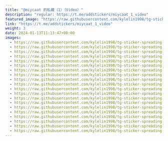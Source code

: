 ```yaml
---
title: "@miycaat 的私藏（1）（Video）"
description: "regular: https://t.me/addstickers/miycaat_1_video"
featured_image: "https://raw.githubusercontent.com/kylelin1998/tg-sticker-spreading-worldwide-images/main/img/7ba1c1ae-c4f4-40f8-88d5-94a977f05614.jpg"
link: "https://t.me/addstickers/miycaat_1_video"
weight: 3
date: 2024-01-13T11:13:47+08:00
images:
  - https://raw.githubusercontent.com/kylelin1998/tg-sticker-spreading-worldwide-images/main/img/7ba1c1ae-c4f4-40f8-88d5-94a977f05614.jpg
  - https://raw.githubusercontent.com/kylelin1998/tg-sticker-spreading-worldwide-images/main/img/b93c58c8-bead-43fd-9e95-15bb37013508.jpg
  - https://raw.githubusercontent.com/kylelin1998/tg-sticker-spreading-worldwide-images/main/img/ff0549e4-a2f0-4670-8cc1-29ce447056ee.jpg
  - https://raw.githubusercontent.com/kylelin1998/tg-sticker-spreading-worldwide-images/main/img/6d55f558-c156-44fb-927d-3f7d8427d97f.jpg
  - https://raw.githubusercontent.com/kylelin1998/tg-sticker-spreading-worldwide-images/main/img/ef877485-fb6c-47f4-a48d-1d8d1eee2dc7.jpg
  - https://raw.githubusercontent.com/kylelin1998/tg-sticker-spreading-worldwide-images/main/img/99e5d325-b8ed-42ff-a76e-ad8c51bfd2cd.jpg
  - https://raw.githubusercontent.com/kylelin1998/tg-sticker-spreading-worldwide-images/main/img/bc1d8d69-142e-4002-8e02-10682412c6c0.jpg
  - https://raw.githubusercontent.com/kylelin1998/tg-sticker-spreading-worldwide-images/main/img/cdf09355-bd15-4191-92f7-b218ccb8e32c.jpg
  - https://raw.githubusercontent.com/kylelin1998/tg-sticker-spreading-worldwide-images/main/img/dc29b0ac-a9e6-461c-b614-f0c2732a57b1.jpg
  - https://raw.githubusercontent.com/kylelin1998/tg-sticker-spreading-worldwide-images/main/img/e75ded03-7491-442f-b66e-0943c34946ec.jpg
  - https://raw.githubusercontent.com/kylelin1998/tg-sticker-spreading-worldwide-images/main/img/6ce25a66-e20b-4c58-986a-d7c07ec37851.jpg
  - https://raw.githubusercontent.com/kylelin1998/tg-sticker-spreading-worldwide-images/main/img/2190df44-143c-48d7-b951-6b25bb327bbe.jpg
  - https://raw.githubusercontent.com/kylelin1998/tg-sticker-spreading-worldwide-images/main/img/acb6b5ff-e0f1-4e9e-9136-085970f5dc8f.jpg
  - https://raw.githubusercontent.com/kylelin1998/tg-sticker-spreading-worldwide-images/main/img/b2a5d3fd-6ef1-407c-87a4-fab945e0ccfe.jpg
  - https://raw.githubusercontent.com/kylelin1998/tg-sticker-spreading-worldwide-images/main/img/608ffcf9-89d9-469b-9f5a-7f146a3a4a8a.jpg
  - https://raw.githubusercontent.com/kylelin1998/tg-sticker-spreading-worldwide-images/main/img/cb44edb8-2804-4b22-bb72-698ff07e4a23.jpg
  - https://raw.githubusercontent.com/kylelin1998/tg-sticker-spreading-worldwide-images/main/img/943ef261-1fcc-4d4b-bea2-61d11e4ce630.jpg
  - https://raw.githubusercontent.com/kylelin1998/tg-sticker-spreading-worldwide-images/main/img/b18a5aa7-f19a-4f91-b69f-01db33dfb30d.jpg
  - https://raw.githubusercontent.com/kylelin1998/tg-sticker-spreading-worldwide-images/main/img/5d10226a-3494-4035-ad16-b430debb3cbb.jpg
  - https://raw.githubusercontent.com/kylelin1998/tg-sticker-spreading-worldwide-images/main/img/c508d584-4153-4661-b04b-f9bca845fcb1.jpg
---
```

